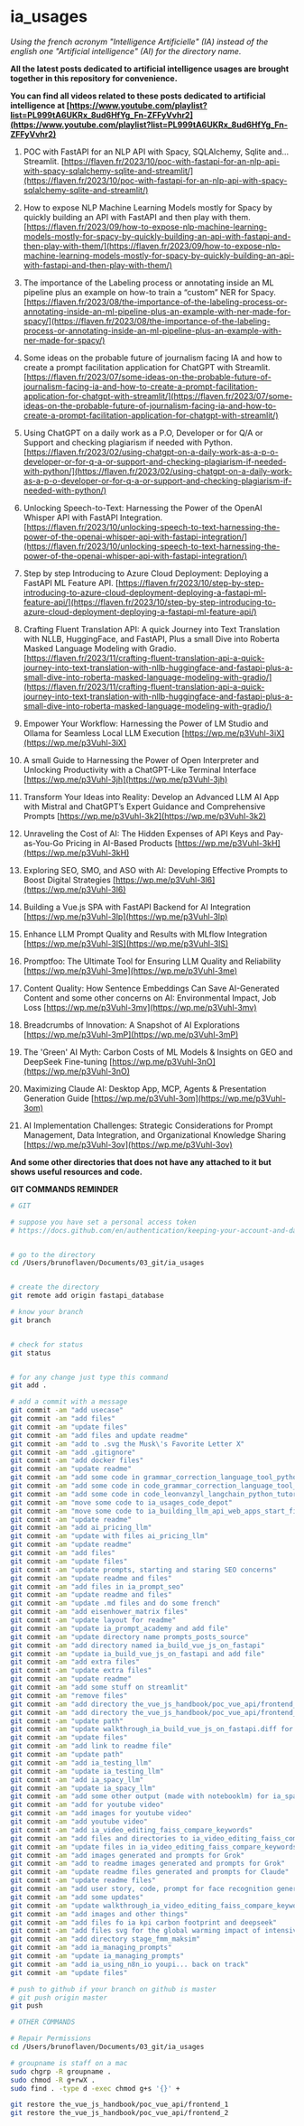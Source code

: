 # ia_usages


*Using the french acronym "Intelligence Artificielle" (IA) instead of the english one "Artificial intelligence" (AI) for the directory name.*


**All the latest posts dedicated to artificial intelligence usages are brought together in this repository for convenience.**


**You can find all videos related to these posts dedicated to artificial intelligence at [https://www.youtube.com/playlist?list=PL999tA6UKRx_8ud6HfYg_Fn-ZFFyVvhr2](https://www.youtube.com/playlist?list=PL999tA6UKRx_8ud6HfYg_Fn-ZFFyVvhr2)**


1. POC with FastAPI for an NLP API with Spacy, SQLAlchemy, Sqlite and… Streamlit. [https://flaven.fr/2023/10/poc-with-fastapi-for-an-nlp-api-with-spacy-sqlalchemy-sqlite-and-streamlit/](https://flaven.fr/2023/10/poc-with-fastapi-for-an-nlp-api-with-spacy-sqlalchemy-sqlite-and-streamlit/)


2. How to expose NLP Machine Learning Models mostly for Spacy by quickly building an API with FastAPI and then play with them. [https://flaven.fr/2023/09/how-to-expose-nlp-machine-learning-models-mostly-for-spacy-by-quickly-building-an-api-with-fastapi-and-then-play-with-them/](https://flaven.fr/2023/09/how-to-expose-nlp-machine-learning-models-mostly-for-spacy-by-quickly-building-an-api-with-fastapi-and-then-play-with-them/)


3. The importance of the Labeling process or annotating inside an ML pipeline plus an example on how-to train a “custom” NER for Spacy. [https://flaven.fr/2023/08/the-importance-of-the-labeling-process-or-annotating-inside-an-ml-pipeline-plus-an-example-with-ner-made-for-spacy/](https://flaven.fr/2023/08/the-importance-of-the-labeling-process-or-annotating-inside-an-ml-pipeline-plus-an-example-with-ner-made-for-spacy/)

4. Some ideas on the probable future of journalism facing IA and how to create a prompt facilitation application for ChatGPT with Streamlit. [https://flaven.fr/2023/07/some-ideas-on-the-probable-future-of-journalism-facing-ia-and-how-to-create-a-prompt-facilitation-application-for-chatgpt-with-streamlit/](https://flaven.fr/2023/07/some-ideas-on-the-probable-future-of-journalism-facing-ia-and-how-to-create-a-prompt-facilitation-application-for-chatgpt-with-streamlit/)


5. Using ChatGPT on a daily work as a P.O, Developer or for Q/A or Support and checking plagiarism if needed with Python. [https://flaven.fr/2023/02/using-chatgpt-on-a-daily-work-as-a-p-o-developer-or-for-q-a-or-support-and-checking-plagiarism-if-needed-with-python/](https://flaven.fr/2023/02/using-chatgpt-on-a-daily-work-as-a-p-o-developer-or-for-q-a-or-support-and-checking-plagiarism-if-needed-with-python/)

6. Unlocking Speech-to-Text: Harnessing the Power of the OpenAI Whisper API with FastAPI Integration. [https://flaven.fr/2023/10/unlocking-speech-to-text-harnessing-the-power-of-the-openai-whisper-api-with-fastapi-integration/](https://flaven.fr/2023/10/unlocking-speech-to-text-harnessing-the-power-of-the-openai-whisper-api-with-fastapi-integration/)

7. Step by step Introducing to Azure Cloud Deployment: Deploying a FastAPI ML Feature API. [https://flaven.fr/2023/10/step-by-step-introducing-to-azure-cloud-deployment-deploying-a-fastapi-ml-feature-api/](https://flaven.fr/2023/10/step-by-step-introducing-to-azure-cloud-deployment-deploying-a-fastapi-ml-feature-api/)

8. Crafting Fluent Translation API: A quick Journey into Text Translation with NLLB, HuggingFace, and FastAPI, Plus a small Dive into Roberta Masked Language Modeling with Gradio. [https://flaven.fr/2023/11/crafting-fluent-translation-api-a-quick-journey-into-text-translation-with-nllb-huggingface-and-fastapi-plus-a-small-dive-into-roberta-masked-language-modeling-with-gradio/](https://flaven.fr/2023/11/crafting-fluent-translation-api-a-quick-journey-into-text-translation-with-nllb-huggingface-and-fastapi-plus-a-small-dive-into-roberta-masked-language-modeling-with-gradio/)

9. Empower Your Workflow: Harnessing the Power of LM Studio and Ollama for Seamless Local LLM Execution
[https://wp.me/p3Vuhl-3iX](https://wp.me/p3Vuhl-3iX)


10. A small Guide to Harnessing the Power of Open Interpreter and Unlocking Productivity with a ChatGPT-Like Terminal Interface
[https://wp.me/p3Vuhl-3jh](https://wp.me/p3Vuhl-3jh)


11. Transform Your Ideas into Reality: Develop an Advanced LLM AI App with Mistral and ChatGPT’s Expert Guidance and Comprehensive Prompts
[https://wp.me/p3Vuhl-3k2](https://wp.me/p3Vuhl-3k2)


12. Unraveling the Cost of AI: The Hidden Expenses of API Keys and Pay-as-You-Go Pricing in AI-Based Products
[https://wp.me/p3Vuhl-3kH](https://wp.me/p3Vuhl-3kH)

13. Exploring SEO, SMO, and ASO with AI: Developing Effective Prompts to Boost Digital Strategies
[https://wp.me/p3Vuhl-3l6](https://wp.me/p3Vuhl-3l6)

14. Building a Vue.js SPA with FastAPI Backend for AI Integration
[https://wp.me/p3Vuhl-3lp](https://wp.me/p3Vuhl-3lp)

15. Enhance LLM Prompt Quality and Results with MLflow Integration
[https://wp.me/p3Vuhl-3lS](https://wp.me/p3Vuhl-3lS)


16. Promptfoo: The Ultimate Tool for Ensuring LLM Quality and Reliability 
[https://wp.me/p3Vuhl-3me](https://wp.me/p3Vuhl-3me)

17. Content Quality: How Sentence Embeddings Can Save AI-Generated Content and some other concerns on AI: Environmental Impact, Job Loss [https://wp.me/p3Vuhl-3mv](https://wp.me/p3Vuhl-3mv)


18. Breadcrumbs of Innovation: A Snapshot of AI Explorations [https://wp.me/p3Vuhl-3mP](https://wp.me/p3Vuhl-3mP)

19. The 'Green' AI Myth: Carbon Costs of ML Models & Insights on GEO and DeepSeek Fine-tuning [https://wp.me/p3Vuhl-3nO](https://wp.me/p3Vuhl-3nO)

20. Maximizing Claude AI: Desktop App, MCP, Agents & Presentation Generation Guide [https://wp.me/p3Vuhl-3om](https://wp.me/p3Vuhl-3om)

21. AI Implementation Challenges: Strategic Considerations for Prompt Management, Data Integration, and Organizational Knowledge Sharing [https://wp.me/p3Vuhl-3ov](https://wp.me/p3Vuhl-3ov)

**And some other directories that does not have any attached to it but shows useful resources and code.**


**GIT COMMANDS REMINDER**

```bash
# GIT

# suppose you have set a personal access token
# https://docs.github.com/en/authentication/keeping-your-account-and-data-secure/creating-a-personal-access-token


# go to the directory
cd /Users/brunoflaven/Documents/03_git/ia_usages


# create the directory
git remote add origin fastapi_database

# know your branch
git branch


# check for status
git status


# for any change just type this command
git add .

# add a commit with a message
git commit -am "add usecase"
git commit -am "add files"
git commit -am "update files"
git commit -am "add files and update readme"
git commit -am "add to .svg the Musk\'s Favorite Letter X"
git commit -am "add .gitignore"
git commit -am "add docker files"
git commit -am "update readme"
git commit -am "add some code in grammar_correction_language_tool_python"
git commit -am "add some code in code_grammar_correction_language_tool_python"
git commit -am "add some code in code_leonvanzyl_langchain_python_tutorial and code_grammar_correction_language_tool_python"
git commit -am "move some code to ia_usages_code_depot"
git commit -am "move some code to ia_building_llm_api_web_apps_start_finish"
git commit -am "update readme"
git commit -am "add ai_pricing_llm"
git commit -am "update with files ai_pricing_llm"
git commit -am "update readme"
git commit -am "add files"
git commit -am "update files"
git commit -am "update prompts, starting and staring SEO concerns"
git commit -am "update readme and files"
git commit -am "add files in ia_prompt_seo"
git commit -am "update readme and files"
git commit -am "update .md files and do some french"
git commit -am "add eisenhower_matrix files"
git commit -am "update layout for readme"
git commit -am "update ia_prompt_academy and add file"
git commit -am "update directory name prompts_posts_source"
git commit -am "add directory named ia_build_vue_js_on_fastapi"
git commit -am "update ia_build_vue_js_on_fastapi and add file"
git commit -am "add extra files"
git commit -am "update extra files"
git commit -am "update readme"
git commit -am "add some stuff on streamlit"
git commit -am "remove files"
git commit -am "add directory the_vue_js_handbook/poc_vue_api/frontend_1/"
git commit -am "add directory the_vue_js_handbook/poc_vue_api/frontend_2/"
git commit -am "update path"
git commit -am "update walkthrough_ia_build_vue_js_on_fastapi.diff for YT"
git commit -am "update files"
git commit -am "add link to readme file"
git commit -am "update path"
git commit -am "add ia_testing_llm"
git commit -am "update ia_testing_llm"
git commit -am "add ia_spacy_llm"
git commit -am "update ia_spacy_llm"
git commit -am "add some other output (made with notebooklm) for ia_spacy_llm"
git commit -am "add for youtube video"
git commit -am "add images for youtube video"
git commit -am "add youtube video"
git commit -am "add ia_video_editing_faiss_compare_keywords"
git commit -am "add files and directories to ia_video_editing_faiss_compare_keywords"
git commit -am "update files in ia_video_editing_faiss_compare_keywords"
git commit -am "add images generated and prompts for Grok"
git commit -am "add to readme images generated and prompts for Grok"
git commit -am "update readme files generated and prompts for Claude"
git commit -am "update readme files"
git commit -am "add user story, code, prompt for face recognition generating description or alt message from a set of known faces"
git commit -am "add some updates"
git commit -am "update walkthrough_ia_video_editing_faiss_compare_keywords.diff fot YT videos"
git commit -am "add images and other things"
git commit -am "add files fo ia kpi carbon footprint and deepseek"
git commit -am "add files svg for the global warming impact of intensive artificial intelligence usage in the world"
git commit -am "add directory stage_fmm_maksim"
git commit -am "add ia_managing_prompts"
git commit -am "update ia_managing_prompts"
git commit -am "add ia_using_n8n_io youpi... back on track"
git commit -am "update files"

# push to github if your branch on github is master
# git push origin master
git push

# OTHER COMMANDS

# Repair Permissions
cd /Users/brunoflaven/Documents/03_git/ia_usages

# groupname is staff on a mac
sudo chgrp -R groupname .
sudo chmod -R g+rwX .
sudo find . -type d -exec chmod g+s '{}' +

git restore the_vue_js_handbook/poc_vue_api/frontend_1
git restore the_vue_js_handbook/poc_vue_api/frontend_2


```